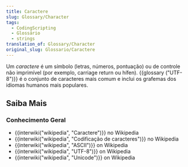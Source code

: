 ```yaml
---
title: Caractere
slug: Glossary/Character
tags:
  - CodingScripting
  - Glossário
  - strings
translation_of: Glossary/Character
original_slug: Glossario/Caractere
---
```

Um _caractere_ é um símbolo (letras, números, pontuação) ou de controle não imprimível (por exemplo, carriage return ou hífen). {{glossary ("UTF-8")}} é o conjunto de caracteres mais comum e inclui os grafemas dos idiomas humanos mais populares.

## Saiba Mais

### Conhecimento Geral

- {{interwiki("wikipedia", "Caractere")}} no Wikipedia
- {{interwiki("wikipedia", "Codificação de caracteres")}} no Wikipedia
- {{interwiki("wikipedia", "ASCII")}} on Wikipedia
- {{interwiki("wikipedia", "UTF-8")}} on Wikipedia
- {{interwiki("wikipedia", "Unicode")}} on Wikipedia
